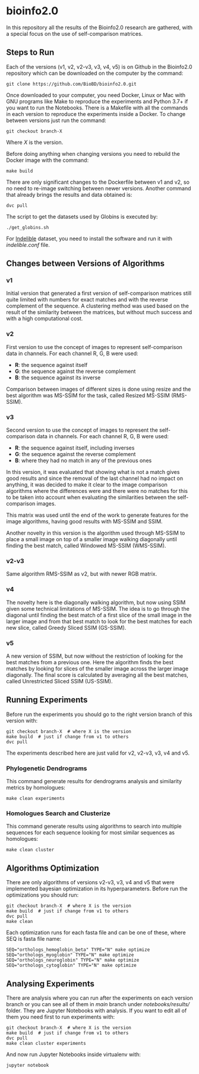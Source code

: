 # bioinfo2.0

In this repository all the results of the Bioinfo2.0 research are gathered, with a special focus on the use of self-comparison matrices.

## Steps to Run

Each of the versions (v1, v2, v2-v3, v3, v4, v5) is on Github in the Bioinfo2.0 repository which can be downloaded on the computer by the command:

    git clone https://github.com/BioBD/bioinfo2.0.git

Once downloaded to your computer, you need Docker, Linux or Mac with GNU programs like Make to reproduce the experiments and Python 3.7+ if you want to run the Notebooks. There is a Makefile with all the commands in each version to reproduce the experiments inside a Docker. To change between versions just run the command:

    git checkout branch-X

Where *X* is the version.

Before doing anything when changing versions you need to rebuild the Docker image with the command:

    make build

There are only significant changes to the Dockerfile between v1 and v2, so no need to re-image switching between newer versions. Another command that already brings the results and data obtained is:

    dvc pull

The script to get the datasets used by Globins is executed by:

    ./get_globins.sh

For [Indelible](http://abacus.gene.ucl.ac.uk/software/indelible/) dataset, you need to install the software and run it with *indelible.conf* file.

## Changes between Versions of Algorithms

### v1

Initial version that generated a first version of self-comparison matrices still quite limited with numbers for exact matches and with the reverse complement of the sequence. A clustering method was used based on the result of the similarity between the matrices, but without much success and with a high computational cost.

### v2

First version to use the concept of images to represent self-comparison data in channels. For each channel R, G, B were used:

- **R**: the sequence against itself
- **G**: the sequence against the reverse complement
- **B**: the sequence against its inverse

Comparison between images of different sizes is done using resize and the best algorithm was MS-SSIM for the task, called Resized MS-SSIM (RMS-SSIM).

### v3

Second version to use the concept of images to represent the self-comparison data in channels. For each channel R, G, B were used:

- **R**: the sequence against itself, including inverses
- **G**: the sequence against the reverse complement
- **B**: where they had no match in any of the previous ones

In this version, it was evaluated that showing what is not a match gives good results and since the removal of the last channel had no impact on anything, it was decided to make it clear to the image comparison algorithms where the differences were and there were no matches for this to be taken into account when evaluating the similarities between the self-comparison images.

This matrix was used until the end of the work to generate features for the image algorithms, having good results with MS-SSIM and SSIM.

Another novelty in this version is the algorithm used through MS-SSIM to place a small image on top of a smaller image walking diagonally until finding the best match, called Windowed MS-SSIM (WMS-SSIM).

### v2-v3
Same algorithm RMS-SSIM as v2, but with newer RGB matrix. 

### v4

The novelty here is the diagonally walking algorithm, but now using SSIM given some technical limitations of MS-SSIM. The idea is to go through the diagonal until finding the best match of a first slice of the small image in the larger image and from that best match to look for the best matches for each new slice, called Greedy Sliced SSIM (GS-SSIM).

### v5

A new version of SSIM, but now without the restriction of looking for the best matches from a previous one. Here the algorithm finds the best matches by looking for slices of the smaller image across the larger image diagonally. The final score is calculated by averaging all the best matches, called Unrestricted Sliced SSIM (US-SSIM).

## Running Experiments

Before run the experiments you should go to the right version branch of this version with:

    git checkout branch-X  # where X is the version
    make build  # just if change from v1 to others
    dvc pull

The experiments described here are just valid for v2, v2-v3, v3, v4 and v5.

### Phylogenetic Dendrograms

This command generate results for dendrograms analysis and similarity metrics by homologues:

    make clean experiments

### Homologues Search and Clusterize 

This command generate results using algorithms to search into multiple sequences for each sequence looking for most similar sequences as homologues:

    make clean cluster

## Algorithms Optimization

There are only algorithms of versions v2-v3, v3, v4 and v5 that were implemented bayesian optimization in its hyperparameters. Before run the optimizations you should run:

    git checkout branch-X  # where X is the version
    make build  # just if change from v1 to others
    dvc pull
    make clean

Each optimization runs for each fasta file and can be one of these, where SEQ is fasta file name:

    SEQ="orthologs_hemoglobin_beta" TYPE="N" make optimize 
    SEQ="orthologs_myoglobin" TYPE="N" make optimize
    SEQ="orthologs_neuroglobin" TYPE="N" make optimize
    SEQ="orthologs_cytoglobin" TYPE="N" make optimize

## Analysing Experiments

There are analysis where you can run after the experiments on each version branch or you can see all of them in *main* branch under *notebooks/results/* folder. They are Jupyter Notebooks with analysis. If you want to edit all of them you need first to run experiments with:

    git checkout branch-X  # where X is the version
    make build  # just if change from v1 to others
    dvc pull
    make clean cluster experiments

And now run Jupyter Notebooks inside virtualenv with:

    jupyter notebook
